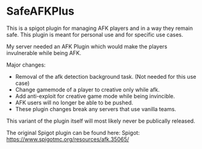 # SafeAFKPlus

This is a spigot plugin for managing AFK players and in a way they remain safe.
This plugin is meant for personal use and for specific use cases.

My server needed an AFK Plugin which would make the players invulnerable while being AFK.

Major changes:
  - Removal of the afk detection background task. (Not needed for this use case)
  - Change gamemode of a player to creative only while afk.
  - Add anti-exploit for creative game mode while being invincible.
  - AFK users will no longer be able to be pushed.
  - These plugin changes break any servers that use vanilla teams.

This variant of the plugin itself will most likely never be publically released.

The original Spigot plugin can be found here:
Spigot: https://www.spigotmc.org/resources/afk.35065/
